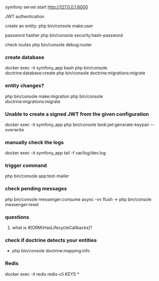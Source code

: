 symfony server:start
http://127.0.0.1:8000

JWT authentication

create an entity:
php bin/console make:user

password hasher
php bin/console security:hash-password

check routes
php bin/console debug:router

### create database
docker exec -it symfony_app bash
php bin/console doctrine:database:create
php bin/console doctrine:migrations:migrate

### entity changes?
php bin/console make:migration
php bin/console doctrine:migrations:migrate

### Unable to create a signed JWT from the given configuration
docker exec -it symfony_app php bin/console lexik:jwt:generate-keypair --overwrite

### manually check the logs
docker exec -it symfony_app tail -f var/log/dev.log

### trigger command
php bin/console app:test-mailer

### check pending messages
php bin/console messenger:consume async -vv
flush -> php bin/console messenger:reset
### questions
1. what is #[ORM\HasLifecycleCallbacks]?

### check if doctrine detects your entities
- php bin/console doctrine:mapping:info

### Redis
docker exec -it redis redis-cli
KEYS *